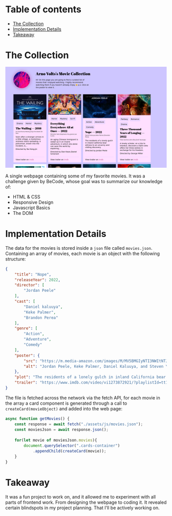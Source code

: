 # Table of contents
- [The Collection](#the-collection)
- [Implementation Details](#implementation-details)
- [Takeaway](#takeaway)

# The Collection
![web page screenshot](./screenshot.png)

A single webpage containing some of my favorite movies.
It was a challenge given by BeCode, whose goal was to summarize our knowledge of:
- HTML & CSS
- Responsive Design
- Javascript Basics
- The DOM

# Implementation Details
The data for the movies is stored inside a `json` file called `movies.json`.
Containing an array of movies, each movie is an object with the following structure: 
```json
{
    "title": "Nope",
    "releaseYear": 2022,
    "director": [
        "Jordan Peele"
    ],
    "cast": [
        "Daniel kaluuya",
        "Keke Palmer",
        "Brandon Perea"
    ],
    "genre": [
        "Action",
        "Adventure",
        "Comedy"
    ],
    "poster": {
        "src": "https://m.media-amazon.com/images/M/MV5BMGIyNTI3NWItNTJkOS00MGYyLWE4NjgtZDhjMWQ4Y2JkZTU5XkEyXkFqcGdeQXVyNjY1MTg4Mzc@._V1_.jpg",
        "alt": "Jordan Peele, Keke Palmer, Daniel Kaluuya, and Steven Yeun in Nope (2022)"
    },
    "plot": "The residents of a lonely gulch in inland California bear witness to an uncanny and chilling discovery.",
    "trailer": "https://www.imdb.com/video/vi1273872921/?playlistId=tt10954984&ref_=tt_ov_vi"
}
```
The file is fetched across the network via the fetch API, for each movie in the array a card component is generated through a call to `createCard(movieObject)` and added into the web page:
```javascript
async function getMovies() {
    const response = await fetch("./assets/js/movies.json");
    const moviesJson = await response.json();

    for(let movie of moviesJson.movies){
        document.querySelector(".cards-container")
            .appendChild(createCard(movie));
    }
} 
```
# Takeaway
It was a fun project to work on, and it allowed me to experiment with all parts of frontend work. From designing the webpage to coding it. It revealed certain blindspots in my project planning. That I'll be actively working on.

